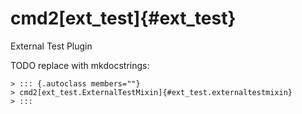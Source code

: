 # cmd2[ext_test]{#ext_test}

External Test Plugin

TODO replace with mkdocstrings:

    > ::: {.autoclass members=""}
    > cmd2[ext_test.ExternalTestMixin]{#ext_test.externaltestmixin}
    > :::
